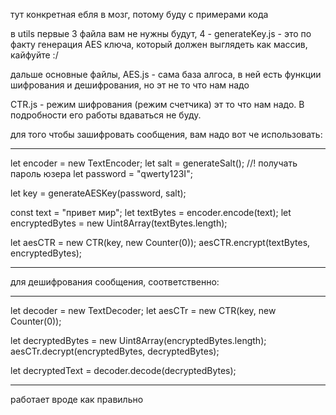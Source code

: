 тут конкретная ебля в мозг, потому буду с примерами кода

в utils первые 3 файла вам не нужны будут, 4 - generateKey.js - это по факту генерация AES ключа, который должен выглядеть как массив,
кайфуйте :/

дальше основные файлы, AES.js - сама база алгоса, в ней есть функции шифрования и дешифрования, но эт не то что нам надо

CTR.js - режим шифрования (режим счетчика) эт то что нам надо. В подробности его работы вдаваться не буду.

для того чтобы зашифровать сообщения, вам надо вот че использовать:

-------------------------------------------------------------------
let encoder = new TextEncoder;
let salt = generateSalt();
  //! получать пароль юзера
  let password = "qwerty123I";

  let key = generateAESKey(password, salt);

  const text = "привет мир";
  let textBytes = encoder.encode(text);
  let encryptedBytes = new Uint8Array(textBytes.length);

  let aesCTR = new CTR(key, new Counter(0));
  aesCTR.encrypt(textBytes, encryptedBytes);

------------------------------------------------------------------

для дешифрования сообщения, соответственно:

-------------------------------------------------------------------
let decoder = new TextDecoder;
let aesCTr = new CTR(key, new Counter(0));

  let decryptedBytes = new Uint8Array(encryptedBytes.length);
  aesCTr.decrypt(encryptedBytes, decryptedBytes);

  let decryptedText = decoder.decode(decryptedBytes);

-------------------------------------------------------------------

работает вроде как правильно
